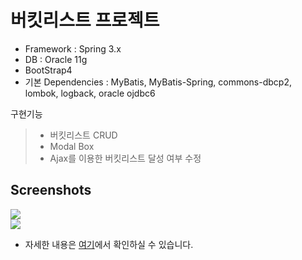 # 버킷리스트 프로젝트
* Framework : Spring 3.x
* DB : Oracle 11g
* BootStrap4
* 기본 Dependencies : MyBatis, MyBatis-Spring, commons-dbcp2, lombok, logback, oracle ojdbc6

구현기능
>* 버킷리스트 CRUD
>* Modal Box
>* Ajax를 이용한 버킷리스트 달성 여부 수정


## Screenshots
<div>
  <img src="https://user-images.githubusercontent.com/56293116/78748911-1dd22780-79a8-11ea-8bc8-daadb20c261c.PNG">
</div>
<div>
  <img src="https://user-images.githubusercontent.com/56293116/78748909-1c086400-79a8-11ea-88b3-2792f602b8e2.PNG">
</div>

* 자세한 내용은 [여기](https://github.com/hyerinyuu/BucketList/blob/master/BucketList_PDF-compressed.pdf)에서 확인하실 수 있습니다.
